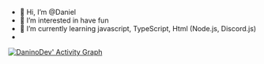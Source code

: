 - 👋 Hi, I’m @Daniel
- 👀 I’m interested in have fun
- 🌱 I’m currently learning javascript, TypeScript, Html (Node.js, Discord.js)
- 
[![DaninoDev' Activity Graph](https://activity-graph.herokuapp.com/graph?username=raffreddat0&custom_title=Raffreddat0's%20Contribution%20Graph&theme=gruvbox&bg_color=282828&hide_border=true&line=d1a01f&point=c58545)](https://github.com/DaninoDev/)
